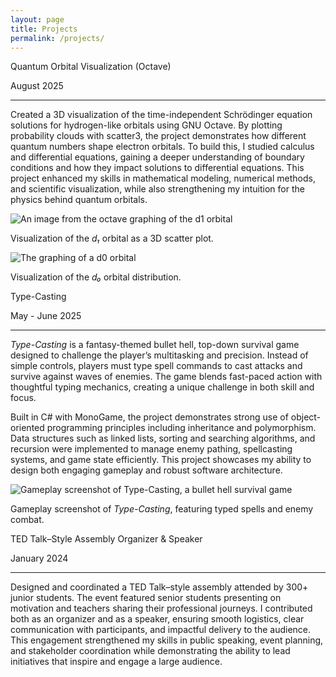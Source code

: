 ```yaml
---
layout: page
title: Projects
permalink: /projects/
---
```


<div class="project-card">
    <p class="project-title">Quantum Orbital Visualization (Octave)</p>
    <p class="project-date">August 2025</p>
    <hr class="solid">
    <p class="project-description">
Created a 3D visualization of the time-independent Schrödinger equation solutions for hydrogen-like orbitals using GNU Octave. By plotting probability clouds with scatter3, the project demonstrates how different quantum numbers shape electron orbitals. To build this, I studied calculus and differential equations, gaining a deeper understanding of boundary conditions and how they impact solutions to differential equations. This project enhanced my skills in mathematical modeling, numerical methods, and scientific visualization, while also strengthening my intuition for the physics behind quantum orbitals.</p>
    <img class="project-img" src="/burchardtang.github.io/images/Orbital322.png" alt="An image from the octave graphing of the d1 orbital">
    <p class="project-img-caption">Visualization of the <em>d₁</em> orbital as a 3D scatter plot.</p>
    <img class="project-img" src="/burchardtang.github.io/images/Orbital320.png" alt="The graphing of a d0 orbital">
    <p class="project-img-caption">Visualization of the <em>d₀</em> orbital distribution.</p>
</div>

<div class="project-card">
    <p class="project-title">Type-Casting</p>
    <p class="project-date">May - June 2025</p>
    <hr class="solid">
    <p class="project-description">
        <em>Type-Casting</em> is a fantasy-themed bullet hell, top-down survival game designed to challenge the player’s multitasking and precision. 
        Instead of simple controls, players must type spell commands to cast attacks and survive against waves of enemies. 
        The game blends fast-paced action with thoughtful typing mechanics, creating a unique challenge in both skill and focus.
    </p>
    <p class="project-description">
        Built in C# with MonoGame, the project demonstrates strong use of object-oriented programming principles including inheritance and polymorphism. 
        Data structures such as linked lists, sorting and searching algorithms, and recursion were implemented to manage enemy pathing, spellcasting systems, and game state efficiently. 
        This project showcases my ability to design both engaging gameplay and robust software architecture.
    </p>
    <img class="project-img" src="/burchardtang.github.io/images/TypeCasting.png" alt="Gameplay screenshot of Type-Casting, a bullet hell survival game">
    <p class="project-img-caption">Gameplay screenshot of <em>Type-Casting</em>, featuring typed spells and enemy combat.</p>
</div>

<div class="project-card">
    <p class="project-title">TED Talk–Style Assembly Organizer & Speaker</p>
    <p class="project-date">January 2024</p>
    <hr class="solid">
    <p class="project-description">
        Designed and coordinated a TED Talk–style assembly attended by 300+ junior students. The event featured senior students presenting on motivation and teachers sharing their professional journeys. I contributed both as an organizer and as a speaker, ensuring smooth logistics, clear communication with participants, and impactful delivery to the audience. 
        This engagement strengthened my skills in public speaking, event planning, and stakeholder coordination while demonstrating the ability to lead initiatives that inspire and engage a large audience.
    </p>
</div>